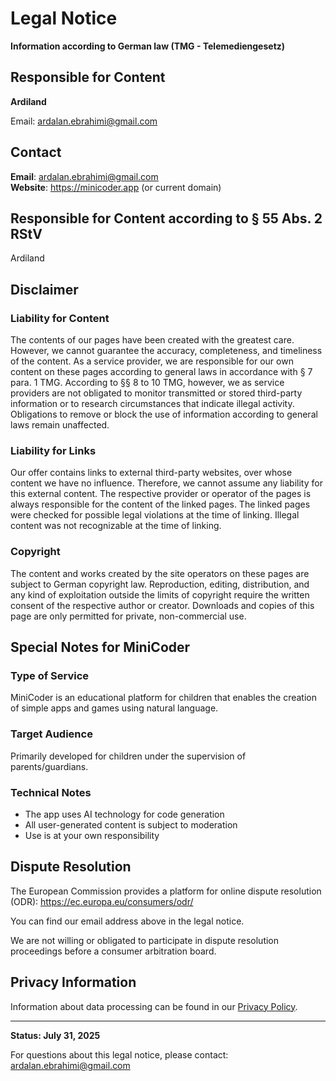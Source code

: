# Legal Notice

**Information according to German law (TMG - Telemediengesetz)**

## Responsible for Content

**Ardiland**

<!-- TODO: Add complete address when available -->

Email: ardalan.ebrahimi@gmail.com

## Contact

**Email**: ardalan.ebrahimi@gmail.com  
**Website**: https://minicoder.app (or current domain)

<!-- TODO: Add phone number if desired -->
<!-- TODO: Add business address when available -->

## Responsible for Content according to § 55 Abs. 2 RStV

Ardiland

<!-- TODO: Add address -->

## Disclaimer

### Liability for Content

The contents of our pages have been created with the greatest care. However, we cannot guarantee the accuracy, completeness, and timeliness of the content. As a service provider, we are responsible for our own content on these pages according to general laws in accordance with § 7 para. 1 TMG. According to §§ 8 to 10 TMG, however, we as service providers are not obligated to monitor transmitted or stored third-party information or to research circumstances that indicate illegal activity. Obligations to remove or block the use of information according to general laws remain unaffected.

### Liability for Links

Our offer contains links to external third-party websites, over whose content we have no influence. Therefore, we cannot assume any liability for this external content. The respective provider or operator of the pages is always responsible for the content of the linked pages. The linked pages were checked for possible legal violations at the time of linking. Illegal content was not recognizable at the time of linking.

### Copyright

The content and works created by the site operators on these pages are subject to German copyright law. Reproduction, editing, distribution, and any kind of exploitation outside the limits of copyright require the written consent of the respective author or creator. Downloads and copies of this page are only permitted for private, non-commercial use.

## Special Notes for MiniCoder

### Type of Service

MiniCoder is an educational platform for children that enables the creation of simple apps and games using natural language.

### Target Audience

Primarily developed for children under the supervision of parents/guardians.

### Technical Notes

- The app uses AI technology for code generation
- All user-generated content is subject to moderation
- Use is at your own responsibility

## Dispute Resolution

The European Commission provides a platform for online dispute resolution (ODR): https://ec.europa.eu/consumers/odr/

You can find our email address above in the legal notice.

We are not willing or obligated to participate in dispute resolution proceedings before a consumer arbitration board.

## Privacy Information

Information about data processing can be found in our [Privacy Policy](./privacy-policy.md).

---

**Status: July 31, 2025**

For questions about this legal notice, please contact: ardalan.ebrahimi@gmail.com
